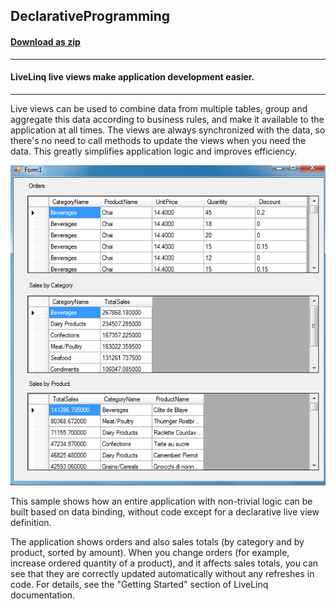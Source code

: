 ## DeclarativeProgramming
#### [Download as zip](https://minhaskamal.github.io/DownGit/#/home?url=https://github.com/GrapeCity/ComponentOne-WinForms-Samples/tree/master/NetFramework\DataSource\VB\LiveLinq\GettingStarted\DeclarativeProgramming)
____
#### LiveLinq live views make application development easier.
____
Live views can be used to combine data from multiple tables, group and aggregate this data according to business rules, and make it available to the application at all times.
The views are always synchronized with the data, so there's no need to call methods to update the views when you need the data.
This greatly simplifies application logic and improves efficiency.

![screenshot](screenshot.png)

This sample shows how an entire application with non-trivial logic can be built based on data binding, without code except for a declarative live view definition.

The application shows orders and also sales totals (by category and by product, sorted by amount).
When you change orders (for example, increase ordered quantity of a product), and it affects sales totals, you can see that they are correctly updated automatically without any refreshes in code.
For details, see the "Getting Started" section of LiveLinq documentation.
